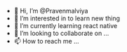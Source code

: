 - 👋 Hi, I’m @Pravenmalviya
- 👀 I’m interested in to learn new thing
- 🌱 I’m currently learning react native 
- 💞️ I’m looking to collaborate on ...
- 📫 How to reach me ...

<!---
Pravenmalviya/Pravenmalviya is a ✨ special ✨ repository because its `README.md` (this file) appears on your GitHub profile.
You can click the Preview link to take a look at your changes.
--->
